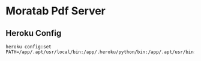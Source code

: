 
# Moratab Pdf Server

## Heroku Config

    heroku config:set PATH=/app/.apt/usr/local/bin:/app/.heroku/python/bin:/app/.apt/usr/bin:/usr/local/bin:/usr/bin:/bin
